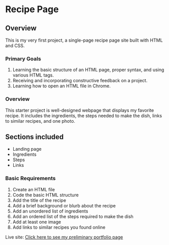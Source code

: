 # Recipe Page

## Overview

This is my very first project, a single-page recipe page site built with HTML and CSS.

### Primary Goals

1. Learning the basic structure of an HTML page, proper syntax, and using various HTML tags.
2. Receiving and incorporating constructive feedback on a project.
3. Learning how to open an HTML file in Chrome.

### Overview

This starter project is well-designed webpage that displays my favorite recipe. It includes the ingredients, the steps needed to make the dish, links to similar recipes, and one photo.

## Sections included

- Landing page
- Ingredients
- Steps
- Links

### Basic Requirements

1. Create an HTML file
2. Code the basic HTML structure
3. Add the title of the recipe
4. Add a brief background or blurb about the recipe
5. Add an unordered list of ingredients
6. Add an ordered list of the steps required to make the dish
7. Add at least one image
8. Add links to similar recipes you found online

Live site: [Click here to see my preliminary portfolio page]()

